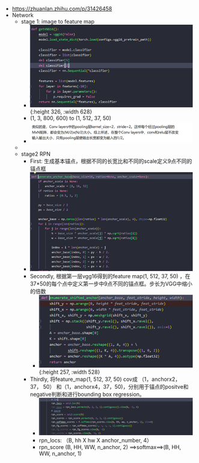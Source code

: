 - https://zhuanlan.zhihu.com/p/31426458
- Network
	- stage 1: image to feature map
		- ![image.png](../assets/image_1652579971246_0.png){:height 326, :width 628}
		- (1,  3, 800, 600) to (1, 512, 37, 50)
		- ![image.png](../assets/image_1652607013118_0.png)
	-
	- stage2 RPN
		- First: 生成基本锚点，根据不同的长宽比和不同的scale定义9点不同的锚点框
		- ![image.png](../assets/image_1652607323016_0.png)
		- Secondly, 根据第一层vgg16得到的feature map(1, 512, 37, 50) ，在37*50的每个点中定义第一步中9点不同的锚点框。步长为VGG中缩小的倍数
			- ![image.png](../assets/image_1652607775610_0.png){:height 257, :width 528}
		- Thirdly, 将feature_map(1, 512, 37, 50) cov成 （1，anchorx2， 37， 50） 和（1，anchorx4，37，50)，分别用于锚点的positve和negative判断和进行bounding box regression。
			- ![image.png](../assets/image_1652607795815_0.png)
			- rpn_locs: （B, hh X hw X anchor_number, 4）
			- rpn_score (B, HH, WW, n_anchor, 2) ==>softmax==>(B, HH, WW, n_anchor, 1)